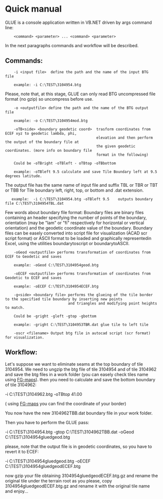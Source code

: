# Quick manual

GLUE is a console application written in VB.NET driven by args command line:

        <command> <parameter> ... <command> <parameter>

In the next paragraphs commands and workflow will be described.
 
## Commands:

        -i <input file>  define the path and the name of the input BTG file
        
        example: -i C:\TEST\3104954.btg
        
Please, note that, at this stage, GLUE can only read BTG uncompressed file format (no gzip) so uncompress before use.
        
        -o <outputfile> define the path and the name of the BTG output file
        
        example: -o C:\TEST\3104954mod.btg
        
        -oTB<side> <boundary geodetic coord>  trasform coordinates from ECEF xyz to geodetic lambda, phi, 
                                              elevation and then perform the output of the boundary file at 
                                              the given geodetic coordinates. (more info on boundary file 
                                              format in the following)
        
        Could be -oTBright -oTBleft - oTBtop -oTBbottom 

        example: -oTBleft 9.5 calculate and save Tile Boundary left at 9.5 degrees latitude.
        
The output file has the same name of input file and suffix TBL or TBR or TBT or TBB for Tile boundary left, right, top, or 
bottom and .dat extension.

       example:  -i C:\TEST\3104954.btg -oTBleft 9.5    outputs boundary file C:\TEST\3104954TBL.dat

Few words about boundary file format: Boundary files are binary files containing an header specifying the number of points of
the boundary, orientation (may be "lam" or "fi" respectively for horizontal or vertical orientation) and the geodetic coordinate
value of the boundary.
Boundary files can be easely converted into script file for visualization (ACAD scr script format) or ASCII format to be loaded
and graphically representedin Excel, using the utilities boundarytoscript or boundarytoASCII.
        
        -oGeod <outputfile> performs transformation of coordinates from ECEF to Geodetic and saves
        
        example: -oGeod C:\TEST\3104954geod.btg
        
        -oECEF <outputfile> performs transformation of coordinates from Geodetic to ECEF and saves
        
        example: -oECEF C:\TEST\3104954ECEF.btg
        
        -g<side> <boundary file> performs the glueing of the tile border to the specified tile boundary by inserting new points
                                 and triangles and modifying point heights to match.
        
        Could be -gright -gleft -gtop -gbottom 

        example: -gright C:\TEST\3104953TBR.dat glue tile to left tile
        
        -oscr <filename> Output btg file in autocad script (scr format) for visualization.

## Workflow:

Let's suppose we want to eliminate seams at the top boundary of tile 3104954. We need to ungzip the btg file of tile 3104954
and of tile 3104962 and save the btg files in a work folder (you can easely check tiles name using [FG-maps](https://scenery.flightgear.org/map/)).
then you need to calculate and save the bottom boundary of tile 3104962:

-i C:\TEST\3104962.btg -oTBtop 41.00
        
( using [FG-maps](https://scenery.flightgear.org/map) you can find the coordinate of your border)

You now have the new 3104962TBB.dat boundary file in your work folder.

Then you have to perform the GLUE pass:

-i C:\TEST\3104954.btg -gtop C:\TEST\3104962TBB.dat -oGeod C:\TEST\3104954gluedgeod.btg

please, note that the output file is in geodetic coordinates, so you have to revert it to ECEF:

-i C:\TEST\3104954gluedgeod.btg -oECEF C:\TEST\3104954gluedgeodECEF.btg

now gzip your file obtaining 3104954gluedgeodECEF.btg.gz and rename the original tile under the terrain root as you please,
copy 3104954gluedgeodECEF.btg.gz and rename it with the original tile name and enjoy...
